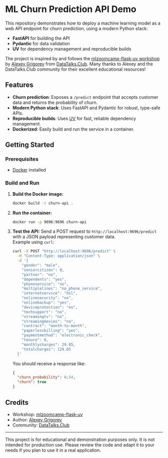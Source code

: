 # ML Churn Prediction API Demo

This repository demonstrates how to deploy a machine learning model as a web API endpoint for churn prediction, using a modern Python stack:

- **FastAPI** for building the API
- **Pydantic** for data validation
- **UV** for dependency management and reproducible builds

The project is inspired by and follows the [mlzoomcamp-flask-uv workshop](https://github.com/alexeygrigorev/workshops/tree/main/mlzoomcamp-flask-uv) by [Alexey Grigorev](https://github.com/alexeygrigorev) from [DataTalks.Club](https://datatalks.club/). Many thanks to Alexey and the DataTalks.Club community for their excellent educational resources!

## Features

- **Churn prediction**: Exposes a `/predict` endpoint that accepts customer data and returns the probability of churn.
- **Modern Python stack**: Uses FastAPI and Pydantic for robust, type-safe APIs.
- **Reproducible builds**: Uses [UV](https://github.com/astral-sh/uv) for fast, reliable dependency management.
- **Dockerized**: Easily build and run the service in a container.

## Getting Started

### Prerequisites

- [Docker](https://www.docker.com/) installed

### Build and Run

1. **Build the Docker image:**
   ```sh
   docker build -t churn-api .
   ```

2. **Run the container:**
   ```sh
   docker run -p 9696:9696 churn-api
   ```

3. **Test the API:**
   Send a POST request to `http://localhost:9696/predict` with a JSON payload representing customer data.  
   Example using `curl`:
   ```sh
   curl -X POST "http://localhost:9696/predict" \
     -H "Content-Type: application/json" \
     -d '{
       "gender": "male",
       "seniorcitizen": 0,
       "partner": "no",
       "dependents": "yes",
       "phoneservice": "no",
       "multiplelines": "no_phone_service",
       "internetservice": "dsl",
       "onlinesecurity": "no",
       "onlinebackup": "yes",
       "deviceprotection": "no",
       "techsupport": "no",
       "streamingtv": "no",
       "streamingmovies": "no",
       "contract": "month-to-month",
       "paperlessbilling": "yes",
       "paymentmethod": "electronic_check",
       "tenure": 6,
       "monthlycharges": 29.85,
       "totalcharges": 129.85
     }'
   ```

   You should receive a response like:
   ```json
   {
     "churn_probability": 0.54,
     "churn": true
   }
   ```

## Credits

- Workshop: [mlzoomcamp-flask-uv](https://github.com/alexeygrigorev/workshops/tree/main/mlzoomcamp-flask-uv)
- Author: [Alexey Grigorev](https://github.com/alexeygrigorev)
- Community: [DataTalks.Club](https://datatalks.club/)

---

This project is for educational and demonstration purposes only. It is not intended for production use. Please review the code and adapt it to your needs if you plan to use it in a real application.